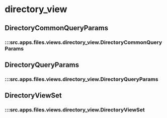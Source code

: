 # directory_view

## DirectoryCommonQueryParams

### :::src.apps.files.views.directory_view.DirectoryCommonQueryParams

## DirectoryQueryParams

### :::src.apps.files.views.directory_view.DirectoryQueryParams

## DirectoryViewSet

### :::src.apps.files.views.directory_view.DirectoryViewSet

